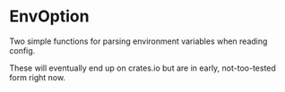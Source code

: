 # EnvOption

Two simple functions for parsing environment variables when reading config.

These will eventually end up on crates.io but are in early, not-too-tested form right now.
